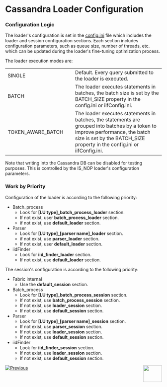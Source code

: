 # Cassandra Loader Configuration 

### Configuration Logic

The loader's configuration is set in the [config.ini](/articles/02_fabric_architecture/05_fabric_main_configuration_files.md#configini) file which includes the loader and session configuration sections. Each section includes configuration parameters, such as queue size, number of threads, etc. which can be updated during the loader's fine-tuning optimization process.

The loader execution modes are:

<table>
<tbody>
<tr>
<td width=250px>SINGLE</td>
<td width=650px>Default. Every query submitted to the loader is executed.</td>
</tr>
<tr>
<td>BATCH</td>
<td>The loader executes statements in batches, the batch size is set by the BATCH_SIZE property in the config.ini or iifConfig.ini.</td>
</tr>
<tr>
<td>TOKEN_AWARE_BATCH</td>
<td>The loader executes statements in batches, the statements are grouped into batches by a token to improve performance, the batch size is set by the BATCH_SIZE property in the config.ini or iifConfig.ini.</td>
</tr>
</tbody>
</table>

Note that writing into the Cassandra DB can be disabled for testing purposes. This is controlled by the IS_NOP loader's configuration parameters.

### Work by Priority

Configuration of the loader is according to the following priority:

- Batch_process
  - Look for **[LU type]_batch_process_loader** section.
  - If not exist, user **batch_process_loader** section.
  - if not exist, use **default_loader** section.
- Parser
  - Look for **[LU type]_[parser name]_loader** section.
  - if not exist, use **parser_loader** section.
  - If not exist, user **default_loader** section.
- iidFinder
  - Look for **iid_finder_loader** section.
  - If not exist, use **default_loader** section.

The session's configuration is according to the following priority:

- Fabric internal
  - Use the **default_session** section.
- Batch_process
  - Look for **[LU type]_batch_process_session** section.
  - If not exist, use **batch_process_session** section.
  - If not exist, use **loader_session** section.
  - If not exist, use **default_session** section.
- Parser
  - Look for **[LU type]_[parser name]_session** section.
  - If not exist, use **parser_session** section.
  - If not exist, use **loader_session** section.
  - If not exist, use **default_session** section.
- iidFinder
  - Look for **iid_finder_session** section.
  - If not exist, use **loader_session** section.
  - If not exist, use **default_session** section.
    



[![Previous](/articles/images/Previous.png)](02_loader_architecture.md)[<img align="right" width="60" height="54" src="/articles/images/Next.png">](04_loader_invocation.md) 

